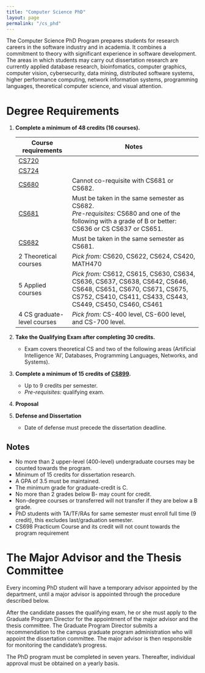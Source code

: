 ```yaml
---
title: "Computer Science PhD"
layout: page
permalink: "/cs_phd"
---
```



The Computer Science PhD Program prepares students for research careers in the software industry and in academia. It combines a commitment to theory with significant experience in software development. The areas in which students may carry out dissertation research are currently applied database research, bioinfomatics, computer graphics, computer vision, cybersecurity, data mining, distributed software systems, higher performance computing, network information systems, programming languages, theoretical computer science, and visual attention.

# Degree Requirements

1. **Complete a minimum of 48 credits (16 courses).**


    | Course requirements | Notes |
    |------|-------|
    | [CS720]({{site.baseurl}}/academics/courses/CS720) | |
    | [CS724]({{site.baseurl}}/academics/courses/CS724) |  |
    | [CS680]({{site.baseurl}}/academics/courses/CS680) |  Cannot co-requisite with CS681 or CS682. |
   |  [CS681]({{site.baseurl}}/academics/courses/CS681) | Must be taken in the same semester as CS682. <br/> *Pre-requisites:* CS680 and one of the following with a grade of B or better: CS636 or CS CS637 or CS651. |
   | [CS682]({{site.baseurl}}/academics/courses/CS682) | Must be taken in the same semester as CS681. |
   | 2 Theoretical courses | *Pick from:* CS620, CS622, CS624, CS420, MATH470  |
   | 5 Applied courses | *Pick from:* CS612, CS615, CS630, CS634, CS636, CS637, CS638, CS642, CS646, CS648, CS651, CS670, CS671, CS675, CS752, CS410, CS411, CS433, CS443, CS449, CS450, CS460, CS461 |
   | 4 CS graduate-level courses|  *Pick from:* CS-400 level, CS-600 level, and CS-700 level. |

2. **Take the Qualifying Exam after completing 30 credits.**
    * Exam covers theoretical CS and two of the following areas (Artificial Intelligence ‘AI’, Databases, Programming Languages, Networks, and Systems). 

3. **Complete a minimum of 15 credits of [CS899]({{site.baseurl}}/academics/courses/CS899).**
    * Up to 9 credits per semester.
    * *Pre-requisites:* qualifying exam.

4. **Proposal**

5. **Defense and Dissertation**

    * Date of defense must precede the dissertation deadline.

## Notes

* No more than 2 upper-level (400-level) undergraduate courses may be counted towards the program. 
* Minimum of 15 credits for dissertation research.  
* A GPA of 3.5 must be maintained. 
* The minimum grade for graduate-credit is C. 
* No more than 2 grades below B- may count for credit. 
* Non-degree courses or transferred will not transfer if they are below a B grade. 
* PhD students with TA/TF/RAs for same semester must enroll full time (9 credit), this excludes last/graduation semester. 
* CS698 Practicum Course and its credit will not count towards the program requirement 

# The Major Advisor and the Thesis Committee

Every incoming PhD student will have a temporary advisor appointed by the department, until a major advisor is appointed through the procedure described below.

After the candidate passes the qualifying exam, he or she must apply to the Graduate Program Director for the appointment of the major advisor and the thesis committee. The Graduate Program Director submits a recommendation to the campus graduate program administration who will appoint the dissertation committee. The major advisor is then responsible for monitoring the candidate’s progress.

The PhD program must be completed in seven years. Thereafter, individual approval must be obtained on a yearly basis.
